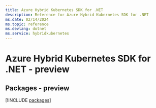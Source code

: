 ```yaml
---
title: Azure Hybrid Kubernetes SDK for .NET
description: Reference for Azure Hybrid Kubernetes SDK for .NET
ms.date: 02/14/2024
ms.topic: reference
ms.devlang: dotnet
ms.service: hybridkubernetes
---
```

# Azure Hybrid Kubernetes SDK for .NET - preview
## Packages - preview
[!INCLUDE [packages](hybrid-kubernetes-index.md)]